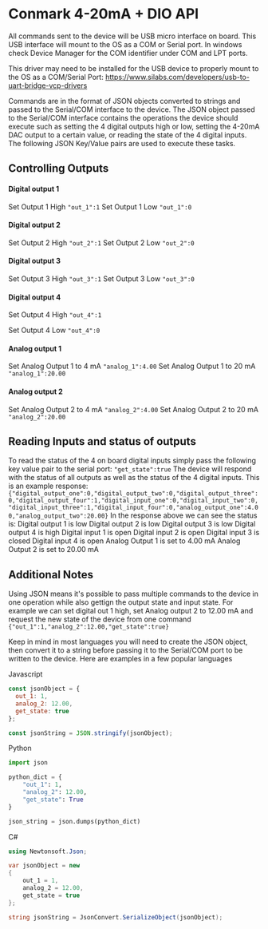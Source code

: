 # Conmark 4-20mA + DIO API

All commands sent to the device will be USB micro interface on board.  This USB interface will mount to the OS as a COM or Serial port.  In windows check Device Manager for the COM identifier under COM and LPT ports.

This driver may need to be installed for the USB device to properly mount to the OS as a COM/Serial Port:
https://www.silabs.com/developers/usb-to-uart-bridge-vcp-drivers

Commands are in the format of JSON objects converted to strings and passed to the Serial/COM interface to the device.  The JSON object passed to the Serial/COM interface contains the operations the device should execute such as setting the 4 digital outputs high or low, setting the 4-20mA DAC output to a certain value, or reading the state of the 4 digital inputs.  The following JSON Key/Value pairs are used to execute these tasks.

## Controlling Outputs

#### Digital output 1
Set Output 1 High
``
"out_1":1
``
Set Output 1 Low
``
"out_1":0
``
#### Digital output 2
Set Output 2 High
``
"out_2":1
``
Set Output 2 Low
``
"out_2":0
``
#### Digital output 3
Set Output 3 High
``
"out_3":1
``
Set Output 3 Low
``
"out_3":0
``
#### Digital output 4
Set Output 4 High
``
"out_4":1
``

Set Output 4 Low
``
"out_4":0
``
#### Analog output 1
Set Analog Output 1 to 4 mA
``
"analog_1":4.00
``
Set Analog Output 1 to 20 mA
``
"analog_1":20.00
``
#### Analog output 2
Set Analog Output 2 to 4 mA
``
"analog_2":4.00
``
Set Analog Output 2 to 20 mA
``
"analog_2":20.00
``

## Reading Inputs and status of outputs
To read the status of the 4 on board digital inputs simply pass the following key value pair to the serial port:
``
"get_state":true
``
The device will respond with the status of all outputs as well as the status of the 4 digital inputs.  This is an example response:
``
{"digital_output_one":0,"digital_output_two":0,"digital_output_three":0,"digital_output_four":1,"digital_input_one":0,"digital_input_two":0,"digital_input_three":1,"digital_input_four":0,"analog_output_one":4.00,"analog_output_two":20.00}
``
In the response above we can see the status is:
Digital output 1 is low
Digital output 2 is low
Digital output 3 is low
Digital output 4 is high
Digital input 1 is open
Digital input 2 is open
Digital input 3 is closed
Digital input 4 is open
Analog Output 1 is set to 4.00 mA
Analog Output 2 is set to 20.00 mA

## Additional Notes
Using JSON means it's possible to pass multiple commands to the device in one operation while also gettign the output state and input state.  For example we can set digital out 1 high, set Analog output 2 to 12.00 mA and request the new state of the device from one command
``
{"out_1":1,"analog_2":12.00,"get_state":true}
``

Keep in mind in most languages you will need to create the JSON object, then convert it to a string before passing it to the Serial/COM port to be written to the device.  Here are examples in a few popular languages

Javascript
```javascript
const jsonObject = {
  out_1: 1,
  analog_2: 12.00,
  get_state: true
};

const jsonString = JSON.stringify(jsonObject);
```
Python
```python
import json

python_dict = {
    "out_1": 1,
    "analog_2": 12.00,
    "get_state": True
}

json_string = json.dumps(python_dict)
```
C#
```C#
using Newtonsoft.Json;

var jsonObject = new
{
    out_1 = 1,
    analog_2 = 12.00,
    get_state = true
};

string jsonString = JsonConvert.SerializeObject(jsonObject);
```
